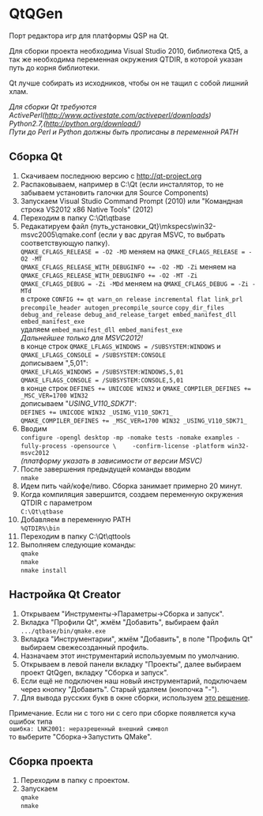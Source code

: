QtQGen
======
Порт редактора игр для платформы QSP на Qt.

Для сборки проекта необходима Visual Studio 2010, библиотека Qt5, а так же необходима переменная окружения QTDIR,
в которой указан путь до корня библиотеки.

Qt лучше собирать из исходников, чтобы он не тащил с собой лишний хлам.  

*Для сборки Qt требуются*  
*ActivePerl(http://www.activestate.com/activeperl/downloads)*  
*Python2.7,(http://python.org/download/)*  
*Пути до Perl и Python должны быть прописаны в переменной PATH*

Сборка Qt
-------------------
1. Скачиваем последнюю версию с http://qt-project.org
2. Распаковываем, например в C:\Qt (если инсталлятор, то не забываем установить галочки для Source Components)
3. Запускаем Visual Studio Command Prompt (2010) или "Командная строка VS2012 x86 Native Tools" (2012)
4. Переходим в папку C:\Qt\qtbase
5. Редакатируем файл {путь_установки_Qt}\mkspecs\win32-msvc2005\qmake.conf (если у вас другая MSVC, то выбрать соответствующую папку).  
    `QMAKE_CFLAGS_RELEASE = -O2 -MD` меняем на `QMAKE_CFLAGS_RELEASE = -O2 -MT`  
    `QMAKE_CFLAGS_RELEASE_WITH_DEBUGINFO += -O2 -MD -Zi` меняем на `QMAKE_CFLAGS_RELEASE_WITH_DEBUGINFO += -O2 -MT -Zi`  
    `QMAKE_CFLAGS_DEBUG = -Zi -MDd` меняем на `QMAKE_CFLAGS_DEBUG = -Zi -MTd`
    <br/>в строке `CONFIG += qt warn_on release incremental flat link_prl precompile_header autogen_precompile_source` 
    `copy_dir_files debug_and_release debug_and_release_target embed_manifest_dll embed_manifest_exe`
    <br/>удаляем `embed_manifest_dll embed_manifest_exe`
    <br/>*Дальнейшее только для MSVC2012!*
    <br/>в конце строк `QMAKE_LFLAGS_WINDOWS = /SUBSYSTEM:WINDOWS` и `QMAKE_LFLAGS_CONSOLE = /SUBSYSTEM:CONSOLE`
    <br/>дописываем ",5,01":  
    `QMAKE_LFLAGS_WINDOWS = /SUBSYSTEM:WINDOWS,5,01`  
    `QMAKE_LFLAGS_CONSOLE = /SUBSYSTEM:CONSOLE,5,01` 
    <br/>в конце строк `DEFINES += UNICODE WIN32` и `QMAKE_COMPILER_DEFINES += _MSC_VER=1700 WIN32`
    <br/>дописываем "_USING_V110_SDK71_":  
    `DEFINES += UNICODE WIN32 _USING_V110_SDK71_`  
    `QMAKE_COMPILER_DEFINES += _MSC_VER=1700 WIN32 _USING_V110_SDK71_ ` 
6. Вводим  
    `configure -opengl desktop -mp -nomake tests -nomake examples -fully-process -opensource \`
    `    -confirm-license -platform win32-msvc2012`
    <br/>*(платформу указать в зависимости от версии MSVC)*
7. После завершения предыдущей команды вводим  
    `nmake`
8. Идем пить чай/кофе/пиво. Сборка занимает примерно 20 минут.
9. Когда компиляция завершится, создаем переменную окружения QTDIR с параметром  
    `C:\Qt\qtbase`
10. Добавляем в переменную PATH  
    `%QTDIR%\bin`
11. Переходим в папку C:\Qt\qttools
12. Выполняем следующие команды:  
    `qmake`  
    `nmake`  
    `nmake install`

Настройка Qt Creator
-------------------
1. Открываем "Инструменты->Параметры->Сборка и запуск".
2. Вкладка "Профили Qt", жмём "Добавить", выбираем файл  
    `.../qtbase/bin/qmake.exe`
3. Вкладка "Инструментарии", жмём "Добавить", в поле "Профиль Qt" выбираем свежесозданный профиль.
4. Назначаем этот инструментарий используемым по умолчанию.
5. Открываем в левой панели вкладку "Проекты", далее выбираем проект QtQgen, вкладку "Сборка и запуск". 
6. Если ещё не подключен наш новый инструментарий, подключаем через кнопку "Добавить". Старый удаляем (кнопочка "-").
7. Для вывода русских букв в окне сборки, используем [это решение](http://lab113.ru/qtcreator_kodirovka.php).

Примечание. Если ни с того ни с сего при сборке появляется куча ошибок типа   
    `ошибка: LNK2001: неразрешенный внешний символ`  
то выберите "Сборка->Запустить QMake".

Cборка проекта
-------------------
1. Переходим в папку с проектом.
2. Запускаем  
    `qmake`  
    `nmake`
